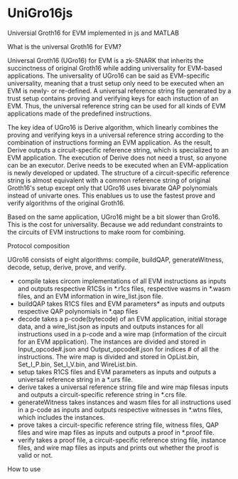 # UniGro16js
Universial Groth16 for EVM implemented in js and MATLAB

What is the universal Groth16 for EVM?

Universal Groth16 (UGro16) for EVM is a zk-SNARK that inherits the succinctness of original Groth16 while adding universality for EVM-based applications. The universality of UGro16 can be said as EVM-specific universality, meaning that a trust setup only need to be executed when an EVM is newly- or re-defined. A universal reference string file generated by a trust setup contains proving and verifying keys for each instuction of an EVM. Thus, the universal reference string can be used for all kinds of EVM applications made of the predefined instructions.

The key idea of UGro16 is Derive algorithm, which linearly combines the proving and verifying keys in a universal reference string according to the combination of instructions forming an EVM application. As the result, Derive outputs a circuit-specific reference string, which is specialized to an EVM application. The execution of Derive does not need a trust, so anyone can be an executor. Derive needs to be executed when an EVM-application is newly developed or updated. The structure of a circuit-specific reference string is almost equivalent with a common reference string of original Groth16's setup except only that UGro16 uses bivarate QAP polynomials instead of univarte ones. This enablues us to use the fastest prove and verify algorithms of the original Groth16.

Based on the same application, UGro16 might be a bit slower than Gro16. This is the cost for universality. Because we add redundant constraints to the circuits of EVM instructions to make room for combining.

Protocol composition

UGro16 consists of eight algorithms: compile, buildQAP, generateWitness, decode, setup, derive, prove, and verify.
- compile takes circom implementations of all EVM instructions as inputs and outputs respective R1CSs in \*.r1cs files, respective wasms in \*.wasm files, and an EVM information in wire_list.json file.
- buildQAP takes R1CS files and EVM parameters* as inputs and outputs respective QAP polynomials in \*.qap files
- decode takes a p-code(bytecode) of an EVM application, initial storage data, and a wire_list.json as inputs and outputs instances for all instructions used in a p-code and a wire map (information of the circuit for an EVM application). The instances are divided and stored in Input_opcode#.json and Output_opcode#.json for indices # of all the instructions. The wire map is divided and stored in OpList.bin, Set_I_P.bin, Set_I_V.bin, and WireList.bin.
- setup takes R1CS files and EVM parameters as inputs and outputs a universal reference string in a \*.urs file.
- derive takes a universal reference string file and wire map filesas inputs and outputs a circuit-specific reference string in \*.crs file.
- generateWitness takes instances and wasm files for all instructions used in a p-code as inputs and outputs respective witnesses in \*.wtns files, which includes the instances.
- prove takes a circuit-specific reference string file, witness files, QAP files and wire map files as inputs and outputs a proof in \*.proof file.
- verify takes a proof file, a circuit-specific reference string file, instance files, and wire map files as inputs and prints out whether the proof is valid or not.

How to use


